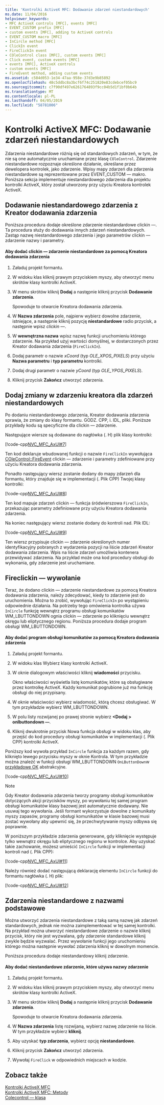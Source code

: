 ```yaml
---
title: 'Kontrolki ActiveX MFC: Dodawanie zdarzeń niestandardowych'
ms.date: 11/04/2016
helpviewer_keywords:
- MFC ActiveX controls [MFC], events [MFC]
- EVENT_CUSTOM prefix [MFC]
- custom events [MFC], adding to ActiveX controls
- EVENT_CUSTOM macro [MFC]
- InCircle method [MFC]
- ClickIn event
- FireClickIn event
- COleControl class [MFC], custom events [MFC]
- Click event, custom events [MFC]
- events [MFC], ActiveX controls
- custom events [MFC]
- FireEvent method, adding custom events
ms.assetid: c584d053-1e34-47aa-958e-37d3e9b85892
ms.openlocfilehash: 48c5ddbc8a3bcf6f74c251820e83cdebcef05bc9
ms.sourcegitcommit: c7f90df497e6261764893f9cc04b5d1f1bf0b64b
ms.translationtype: MT
ms.contentlocale: pl-PL
ms.lasthandoff: 04/05/2019
ms.locfileid: "58781006"
---
```

# <a name="mfc-activex-controls-adding-custom-events"></a>Kontrolki ActiveX MFC: Dodawanie zdarzeń niestandardowych

Zdarzenia niestandardowe różnią się od standardowych zdarzeń, w tym, że nie są one automatycznie uruchamiane przez klasę `COleControl`. Zdarzenie niestandardowe rozpoznaje określone działanie, określane przez dewelopera kontrolek, jako zdarzenie. Wpisy mapy zdarzeń dla zdarzenia niestandardowe są reprezentowane przez EVENT_CUSTOM — makro. Poniższa sekcja implementuje niestandardowego zdarzenia dla projektu kontrolki ActiveX, który został utworzony przy użyciu Kreatora kontrolek ActiveX.

##  <a name="_core_adding_a_custom_event_with_classwizard"></a> Dodawanie niestandardowego zdarzenia z Kreator dodawania zdarzenia

Poniższa procedura dodaje określone zdarzenie niestandardowe clickin —. Ta procedura służy do dodawania innych zdarzeń niestandardowych. Zastąp nazwę niestandardowego zdarzenia i jego parametrów clickin — zdarzenie nazwy i parametry.

#### <a name="to-add-the-clickin-custom-event-using-the-add-event-wizard"></a>Aby dodać clickin — zdarzenie niestandardowe za pomocą Kreatora dodawania zdarzenia

1. Załaduj projekt formantu.

1. W widoku klas kliknij prawym przyciskiem myszy, aby otworzyć menu skrótów klasy kontrolki ActiveX.

1. W menu skrótów kliknij **Dodaj** a następnie kliknij przycisk **Dodawanie zdarzenia**.

   Spowoduje to otwarcie Kreatora dodawania zdarzenia.

1. W **Nazwa zdarzenia** pole, najpierw wybierz dowolne zdarzenie, istniejące, a następnie kliknij pozycję **niestandardowe** radio przycisk, a następnie wpisz *clickin —*.

1. W **wewnętrzna nazwa** wpisz nazwę funkcji uruchomieniu którego zdarzenie. Na przykład użyj wartości domyślnej, w dostarczonych przez Kreator dodawania zdarzenia (`FireClickIn`).

1. Dodaj parametr o nazwie *xCoord* (typ *OLE_XPOS_PIXELS*) przy użyciu **Nazwa parametru** i **typ parametru** kontrolki.

1. Dodaj drugi parametr o nazwie *yCoord* (typ *OLE_YPOS_PIXELS*).

1. Kliknij przycisk **Zakończ** utworzyć zdarzenia.

##  <a name="_core_classwizard_changes_for_custom_events"></a> Dodaj zmiany w zdarzeniu kreatora dla zdarzeń niestandardowych

Po dodaniu niestandardowego zdarzenia, Kreator dodawania zdarzenia sprawia, że zmiany do klasy formantu. GODZ. CPP, i. IDL, pliki. Poniższe przykłady kodu są specyficzne dla clickin — zdarzenie.

Następujące wiersze są dodawane do nagłówka (. H) plik klasy kontrolki:

[!code-cpp[NVC_MFC_AxUI#7](../mfc/codesnippet/cpp/mfc-activex-controls-adding-custom-events_1.h)]

Ten kod deklaruje wbudowanej funkcji o nazwie `FireClickIn` wywołująca [COleControl::FireEvent](../mfc/reference/colecontrol-class.md#fireevent) clickin — zdarzenie i parametry zdefiniowane przy użyciu Kreatora dodawania zdarzenia.

Ponadto następujący wiersz zostanie dodany do mapy zdarzeń dla formantu, który znajduje się w implementacji (. Plik CPP) Twojej klasy kontrolki:

[!code-cpp[NVC_MFC_AxUI#8](../mfc/codesnippet/cpp/mfc-activex-controls-adding-custom-events_2.cpp)]

Ten kod mapuje zdarzeń clickin — funkcja śródwierszowa `FireClickIn`, przekazując parametry zdefiniowane przy użyciu Kreatora dodawania zdarzenia.

Na koniec następujący wiersz zostanie dodany do kontroli nad. Plik IDL:

[!code-cpp[NVC_MFC_AxUI#9](../mfc/codesnippet/cpp/mfc-activex-controls-adding-custom-events_3.idl)]

Ten wiersz przypisuje clickin — zdarzenie określonych numer identyfikacyjny pobranych z wydarzenia pozycji na liście zdarzeń Kreator dodawania zdarzenia. Wpis na liście zdarzeń umożliwia kontenera przewidywać zdarzenia. Na przykład może ona kod procedury obsługi do wykonania, gdy zdarzenie jest uruchamiane.

##  <a name="_core_calling_fireclickin"></a> Fireclickin — wywołanie

Teraz, że dodano clickin — zdarzenie niestandardowe za pomocą Kreatora dodawania zdarzenia, należy zdecydować, kiedy to zdarzenie jest do uruchomienia. Można to zrobić, wywołując `FireClickIn` po wystąpieniu odpowiednie działania. Na potrzeby tego omówienia kontrolka używa `InCircle` funkcję wewnątrz programu obsługi komunikatów WM_LBUTTONDOWN ognia clickin — zdarzenie po kliknięciu wewnątrz okręgu lub eliptycznego regionu. Poniższa procedura dodaje program obsługi WM_LBUTTONDOWN.

#### <a name="to-add-a-message-handler-with-the-add-event-wizard"></a>Aby dodać program obsługi komunikatów za pomocą Kreatora dodawania zdarzenia

1. Załaduj projekt formantu.

1. W widoku klas Wybierz klasy kontrolki ActiveX.

1. W oknie dialogowym właściwości kliknij **wiadomości** przycisku.

   Okno właściwości wyświetla listę komunikatów, które są obsługiwane przez kontrolkę ActiveX. Każdy komunikat pogrubione już ma funkcję obsługi do niej przypisany.

1. W oknie właściwości wybierz wiadomość, którą chcesz obsługiwać. W tym przykładzie wybierz WM_LBUTTONDOWN.

1. W polu listy rozwijanej po prawej stronie wybierz  **\<Dodaj > onlbuttondown —**.

1. Kliknij dwukrotnie przycisk Nowa funkcja obsługi w widoku klas, aby przejść do kod procedury obsługi komunikatów w implementacji (. Plik CPP) kontrolki ActiveX.

Poniższy kod wywoła przykład `InCircle` funkcja za każdym razem, gdy kliknięto lewego przycisku myszy w oknie Kontrola. W tym przykładzie można znaleźć w funkcji obsługi WM_LBUTTONDOWN `OnLButtonDown`w [przykładowe OK](../overview/visual-cpp-samples.md) abstrakcyjne.

[!code-cpp[NVC_MFC_AxUI#10](../mfc/codesnippet/cpp/mfc-activex-controls-adding-custom-events_4.cpp)]

> [!NOTE]
>  Gdy Kreator dodawania zdarzenia tworzy programy obsługi komunikatów dotyczących akcji przycisków myszy, po wywołaniu tej samej program obsługi komunikatów klasy bazowej jest automatycznie dodawany. Nie usuwaj tego wywołania. Jeśli formant wykorzystuje dowolne z komunikaty myszy zapasów, programy obsługi komunikatów w klasie bazowej musi zostać wywołany aby upewnić się, że przechwytywanie myszy odbywa się poprawnie.

W poniższym przykładzie zdarzenia generowane, gdy kliknięcie występuje tylko wewnątrz okręgu lub eliptycznego regionu w kontrolce. Aby uzyskać takie zachowanie, możesz umieścić `InCircle` funkcji w implementacji kontroli nad (. Plik CPP):

[!code-cpp[NVC_MFC_AxUI#11](../mfc/codesnippet/cpp/mfc-activex-controls-adding-custom-events_5.cpp)]

Należy również dodać następującą deklarację elementu `InCircle` funkcji do formantu nagłówka (. H) plik:

[!code-cpp[NVC_MFC_AxUI#12](../mfc/codesnippet/cpp/mfc-activex-controls-adding-custom-events_6.h)]

##  <a name="_core_custom_events_with_stock_names"></a> Zdarzenia niestandardowe z nazwami podstawowe

Można utworzyć zdarzenia niestandardowe z taką samą nazwę jak zdarzeń standardowych, jednak nie można zaimplementować w tej samej kontrolki. Na przykład można utworzyć niestandardowe zdarzenie o nazwie kliknij przycisk, który nie jest wyzwalana, gdy zdarzenie standardowe kliknij zwykle będzie wyzwalać. Przez wywołanie funkcji jego uruchomieniu którego można następnie wywołać zdarzenia kliknij w dowolnym momencie.

Poniższa procedura dodaje niestandardowy kliknij zdarzenie.

#### <a name="to-add-a-custom-event-that-uses-a-stock-event-name"></a>Aby dodać niestandardowe zdarzenie, które używa nazwy zdarzenie

1. Załaduj projekt formantu.

1. W widoku klas kliknij prawym przyciskiem myszy, aby otworzyć menu skrótów klasy kontrolki ActiveX.

1. W menu skrótów kliknij **Dodaj** a następnie kliknij przycisk **Dodawanie zdarzenia**.

   Spowoduje to otwarcie Kreatora dodawania zdarzenia.

1. W **Nazwa zdarzenia** listę rozwijaną, wybierz nazwę zdarzenie na liście. W tym przykładzie wybierz **kliknij**.

1. Aby uzyskać **typ zdarzenia**, wybierz opcję **niestandardowe**.

1. Kliknij przycisk **Zakończ** utworzyć zdarzenia.

1. Wywołaj `FireClick` w odpowiednich miejscach w kodzie.

## <a name="see-also"></a>Zobacz także

[Kontrolki ActiveX MFC](../mfc/mfc-activex-controls.md)<br/>
[Kontrolki ActiveX MFC: Metody](../mfc/mfc-activex-controls-methods.md)<br/>
[Colecontrol — klasa](../mfc/reference/colecontrol-class.md)
